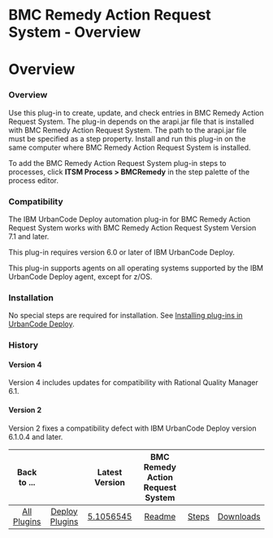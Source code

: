 
BMC Remedy Action Request System - Overview
===========================================

# Overview



### Overview




 


Use this plug-in to create, update, and check entries in BMC Remedy Action Request System. The 
plug-in depends on the arapi.jar file that is installed with BMC Remedy Action Request System. The path to the arapi.jar
 file must be specified as a step property. Install and run this plug-in on the same computer where BMC Remedy Action 
Request System is installed.


To add the BMC Remedy Action Request System plug-in steps to processes, click **ITSM 
Process > BMCRemedy** in the step palette of the process editor.


### Compatibility


The IBM UrbanCode Deploy 
automation plug-in for BMC Remedy Action Request System works with BMC Remedy Action Request System Version 7.1 and 
later.


This plug-in requires version 6.0 or later of IBM UrbanCode Deploy.


This plug-in supports agents on all 
operating systems supported by the IBM UrbanCode Deploy agent, except for z/OS.


### Installation


No special steps 
are required for installation. See [Installing plug-ins in UrbanCode 
Deploy](https://www.urbancode.com/resource/installing-plug-ins-in-urbancode-products/ "Installing plug-ins in UrbanCode 
Deploy").


### History


#### Version 4


Version 4 includes updates for compatibility with Rational Quality Manager 
6.1.


#### Version 2


Version 2 fixes a compatibility defect with IBM UrbanCode Deploy version 6.1.0.4 and later.




|Back to ...||Latest Version|BMC Remedy Action Request System |||
| :---: | :---: | :---: | :---: | :---: | :---: |
|[All Plugins](../../index.md)|[Deploy Plugins](../README.md)|[5.1056545](https://raw.githubusercontent.com/UrbanCode/IBM-UCD-PLUGINS/main/files/Remedy/Remedy-5.1056545.zip)|[Readme](README.md)|[Steps](steps.md)|[Downloads](downloads.md)|
